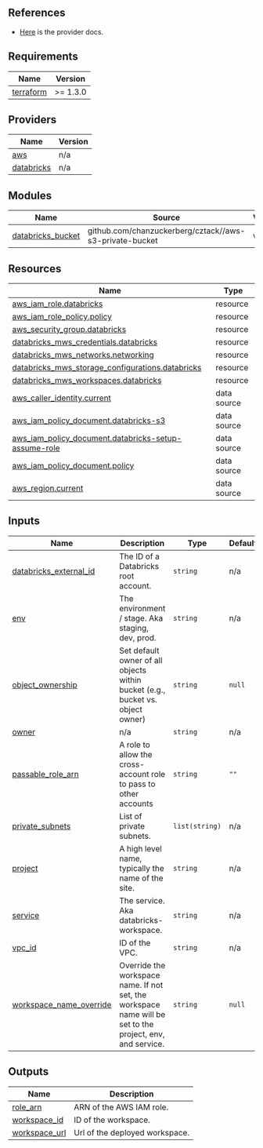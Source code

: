 ## References
* [Here](https://databrickslabs.github.io/terraform-provider-databricks/overview/) is the provider docs.

<!-- START -->
## Requirements

| Name | Version |
|------|---------|
| <a name="requirement_terraform"></a> [terraform](#requirement\_terraform) | >= 1.3.0 |

## Providers

| Name | Version |
|------|---------|
| <a name="provider_aws"></a> [aws](#provider\_aws) | n/a |
| <a name="provider_databricks"></a> [databricks](#provider\_databricks) | n/a |

## Modules

| Name | Source | Version |
|------|--------|---------|
| <a name="module_databricks_bucket"></a> [databricks\_bucket](#module\_databricks\_bucket) | github.com/chanzuckerberg/cztack//aws-s3-private-bucket | v0.60.1 |

## Resources

| Name | Type |
|------|------|
| [aws_iam_role.databricks](https://registry.terraform.io/providers/hashicorp/aws/latest/docs/resources/iam_role) | resource |
| [aws_iam_role_policy.policy](https://registry.terraform.io/providers/hashicorp/aws/latest/docs/resources/iam_role_policy) | resource |
| [aws_security_group.databricks](https://registry.terraform.io/providers/hashicorp/aws/latest/docs/resources/security_group) | resource |
| [databricks_mws_credentials.databricks](https://registry.terraform.io/providers/databricks/databricks/latest/docs/resources/mws_credentials) | resource |
| [databricks_mws_networks.networking](https://registry.terraform.io/providers/databricks/databricks/latest/docs/resources/mws_networks) | resource |
| [databricks_mws_storage_configurations.databricks](https://registry.terraform.io/providers/databricks/databricks/latest/docs/resources/mws_storage_configurations) | resource |
| [databricks_mws_workspaces.databricks](https://registry.terraform.io/providers/databricks/databricks/latest/docs/resources/mws_workspaces) | resource |
| [aws_caller_identity.current](https://registry.terraform.io/providers/hashicorp/aws/latest/docs/data-sources/caller_identity) | data source |
| [aws_iam_policy_document.databricks-s3](https://registry.terraform.io/providers/hashicorp/aws/latest/docs/data-sources/iam_policy_document) | data source |
| [aws_iam_policy_document.databricks-setup-assume-role](https://registry.terraform.io/providers/hashicorp/aws/latest/docs/data-sources/iam_policy_document) | data source |
| [aws_iam_policy_document.policy](https://registry.terraform.io/providers/hashicorp/aws/latest/docs/data-sources/iam_policy_document) | data source |
| [aws_region.current](https://registry.terraform.io/providers/hashicorp/aws/latest/docs/data-sources/region) | data source |

## Inputs

| Name | Description | Type | Default | Required |
|------|-------------|------|---------|:--------:|
| <a name="input_databricks_external_id"></a> [databricks\_external\_id](#input\_databricks\_external\_id) | The ID of a Databricks root account. | `string` | n/a | yes |
| <a name="input_env"></a> [env](#input\_env) | The environment / stage. Aka staging, dev, prod. | `string` | n/a | yes |
| <a name="input_object_ownership"></a> [object\_ownership](#input\_object\_ownership) | Set default owner of all objects within bucket (e.g., bucket vs. object owner) | `string` | `null` | no |
| <a name="input_owner"></a> [owner](#input\_owner) | n/a | `string` | n/a | yes |
| <a name="input_passable_role_arn"></a> [passable\_role\_arn](#input\_passable\_role\_arn) | A role to allow the cross-account role to pass to other accounts | `string` | `""` | no |
| <a name="input_private_subnets"></a> [private\_subnets](#input\_private\_subnets) | List of private subnets. | `list(string)` | n/a | yes |
| <a name="input_project"></a> [project](#input\_project) | A high level name, typically the name of the site. | `string` | n/a | yes |
| <a name="input_service"></a> [service](#input\_service) | The service. Aka databricks-workspace. | `string` | n/a | yes |
| <a name="input_vpc_id"></a> [vpc\_id](#input\_vpc\_id) | ID of the VPC. | `string` | n/a | yes |
| <a name="input_workspace_name_override"></a> [workspace\_name\_override](#input\_workspace\_name\_override) | Override the workspace name. If not set, the workspace name will be set to the project, env, and service. | `string` | `null` | no |

## Outputs

| Name | Description |
|------|-------------|
| <a name="output_role_arn"></a> [role\_arn](#output\_role\_arn) | ARN of the AWS IAM role. |
| <a name="output_workspace_id"></a> [workspace\_id](#output\_workspace\_id) | ID of the workspace. |
| <a name="output_workspace_url"></a> [workspace\_url](#output\_workspace\_url) | Url of the deployed workspace. |
<!-- END -->
